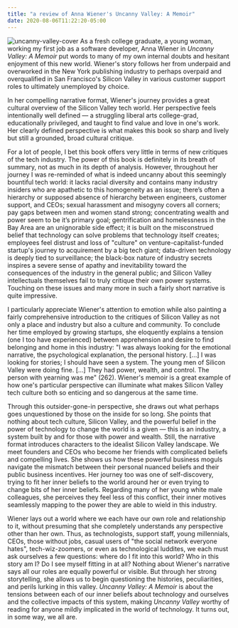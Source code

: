 ```yaml
---
title: "a review of Anna Wiener's Uncanny Valley: A Memoir"
date: 2020-08-06T11:22:20-05:00
---
```

![uncanny-valley-cover](/uncanny_valley_cover.jpg)
As a fresh college graduate, a young woman, working my first job as a software developer, Anna Wiener in *Uncanny Valley: A Memoir* put words to many of my own internal doubts and hesitant enjoyment of this new world. Wiener's story follows her from underpaid and overworked in the New York publishing industry to perhaps overpaid and overqualified in San Francisco's Silicon Valley in various customer support roles to ultimately unemployed by choice.

In her compelling narrative format, Wiener's journey provides a great cultural overview of the Silicon Valley tech world. Her perspective feels intentionally well defined — a struggling liberal arts college-grad, educationally privileged, and taught to find value and love in one's work. Her clearly defined perspective is what makes this book so sharp and lively but still a grounded, broad cultural critique.

For a lot of people, I bet this book offers very little in terms of new critiques of the tech industry. The power of this book is definitely in its breath of summary, not as much in its depth of analysis. However, throughout her journey I was re-reminded of what is indeed uncanny about this seemingly bountiful tech world: it lacks racial diversity and contains many industry insiders who are apathetic to this homogeneity as an issue; there’s often a hierarchy or supposed absence of hierarchy between engineers, customer support, and CEOs; sexual harassment and misogyny covers all corners; pay gaps between men and women stand strong; concentrating wealth and power seem to be it’s primary goal; gentrification and homelessness in the Bay Area are an unignorable side effect; it is built on the misconstrued belief that technology can solve problems that technology itself creates; employees feel distrust and loss of "culture" on venture-capitalist-funded startup's journey to acquirement by a big tech giant; data-driven technology is deeply tied to surveillance; the black-box nature of industry secrets inspires a severe sense of apathy and inevitability toward the consequences of the industry in the general public; and Silicon Valley intellectuals themselves fail to truly critique their own power systems. Touching on these issues and many more in such a fairly short narrative is quite impressive.

I particularly appreciate Wiener's attention to emotion while also painting a fairly comprehensive introduction to the critiques of Silicon Valley as not only a place and industry but also a culture and community. To conclude her time employed by growing startups, she eloquently explains a tension (one I too have experienced) between apprehension and desire to find belonging and home in this industry: "I was always looking for the emotional narrative, the psychological explanation, the personal history. [...] I was looking for stories; I should have seen a system. The young men of Silicon Valley were doing fine. [...] They had power, wealth, and control. The person with yearning was me" (262). Wiener's memoir is a great example of how one's particular perspective can illuminate what makes Silicon Valley tech culture both so enticing and so dangerous at the same time.

Through this outsider-gone-in perspective, she draws out what perhaps goes unquestioned by those on the inside for so long. She points that nothing about tech culture, Silicon Valley, and the powerful belief in the power of technology to change the world is a given — this is an industry, a system built by and for those with power and wealth. Still, the narrative format introduces characters to the idealist Silicon Valley landscape. We meet founders and CEOs who become her friends with complicated beliefs and compelling lives. She shows us how these powerful business moguls navigate the mismatch between their personal nuanced beliefs and their public business incentives. Her journey too was one of self-discovery, trying to fit her inner beliefs to the world around her or even trying to change bits of her inner beliefs. Regarding many of her young white male colleagues, she perceives they feel less of this conflict, their inner motives seamlessly mapping to the power they are able to wield in this industry.

Wiener lays out a world where we each have our own role and relationship to it, without presuming that she completely understands any perspective other than her own. Thus, as technologists, support staff, young millennials, CEOs, those without jobs, casual users of "the social network everyone hates", tech-wiz-zoomers, or even as technological luddites, we each must ask ourselves a few questions: where do I fit into this world? Who in this story am I? Do I see myself fitting in at all? Nothing about Wiener's narrative says all our roles are equally powerful or visible. But through her strong storytelling, she allows us to begin questioning the histories, peculiarities, and perils lurking in this valley. *Uncanny Valley: A Memoir* is about the tensions between each of our inner beliefs about technology and ourselves and the collective impacts of this system, making *Uncanny Valley* worthy of reading for anyone mildly implicated in the world of technology. It turns out, in some way, we all are.

